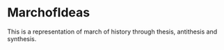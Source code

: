 # MarchofIdeas
This is a representation of march of history through thesis, antithesis and synthesis. 
